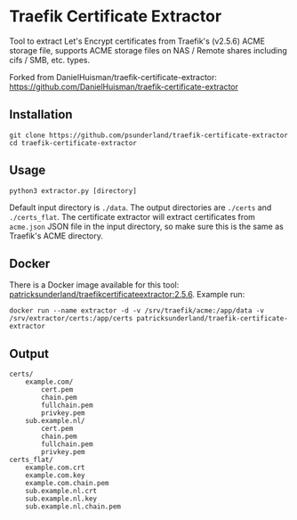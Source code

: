 # Traefik Certificate Extractor

Tool to extract Let's Encrypt certificates from Traefik's (v2.5.6) ACME storage file, supports ACME storage files on NAS / Remote shares including cifs / SMB, etc. types.

Forked from DanielHuisman/traefik-certificate-extractor:
https://github.com/DanielHuisman/traefik-certificate-extractor


## Installation
```
git clone https://github.com/psunderland/traefik-certificate-extractor
cd traefik-certificate-extractor
```

## Usage
```
python3 extractor.py [directory]
```
Default input directory is `./data`. The output directories are `./certs` and `./certs_flat`. The certificate extractor will extract certificates from `acme.json` JSON file in the input directory, so make sure this is the same as Traefik's ACME directory.

## Docker
There is a Docker image available for this tool: [patricksunderland/traefikcertificateextractor:2.5.6](https://hub.docker.com/r/patricksunderland/traefikcertificateextractor:2.5.6/).
Example run:
```
docker run --name extractor -d -v /srv/traefik/acme:/app/data -v /srv/extractor/certs:/app/certs patricksunderland/traefik-certificate-extractor
```

## Output
```
certs/
    example.com/
        cert.pem
        chain.pem
        fullchain.pem
        privkey.pem
    sub.example.nl/
        cert.pem
        chain.pem
        fullchain.pem
        privkey.pem
certs_flat/
    example.com.crt
    example.com.key
    example.com.chain.pem
    sub.example.nl.crt
    sub.example.nl.key
    sub.example.nl.chain.pem
```
